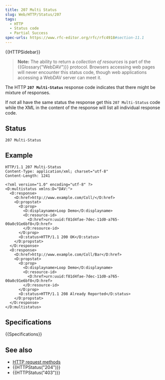 ```yaml
---
title: 207 Multi Status
slug: Web/HTTP/Status/207
tags:
  - HTTP
  - Status code
  - Partial Success
spec-urls: https://www.rfc-editor.org/rfc/rfc4918#section-11.1
---
```


{{HTTPSidebar}}

> **Note:** The ability to return a _collection of resources_ is part of the {{Glossary("WebDAV")}} protocol. Browsers accessing web pages will never encounter this status code, though web applications accessing a WebDAV server can meet it.

The HTTP **`207 Multi-Status`** response code indicates that there might be mixture of responses.

If not all have the same status the response get this `207 Multi-Status` code while the XML in the content of the response will list all individual response code.

## Status

```
207 Multi-Status
```

## Example

```
HTTP/1.1 207 Multi-Status
Content-Type: application/xml; charset="utf-8"
Content-Length: 1241

<?xml version="1.0" encoding="utf-8" ?>
<D:multistatus xmlns:D="DAV:">
  <D:response>
    <D:href>http://www.example.com/Coll/</D:href>
    <D:propstat>
      <D:prop>
        <D:displayname>Loop Demo</D:displayname>
        <D:resource-id>
          <D:href>urn:uuid:f81d4fae-7dec-11d0-a765-00a0c91e6bf8</D:href>
        </D:resource-id>
      </D:prop>
      <D:status>HTTP/1.1 200 OK</D:status>
    </D:propstat>
  </D:response>
  <D:response>
    <D:href>http://www.example.com/Coll/Bar</D:href>
    <D:propstat>
      <D:prop>
        <D:displayname>Loop Demo</D:displayname>
        <D:resource-id>
          <D:href>urn:uuid:f81d4fae-7dec-11d0-a765-00a0c91e6bf8</D:href>
        </D:resource-id>
      </D:prop>
      <D:status>HTTP/1.1 208 Already Reported</D:status>
    </D:propstat>
  </D:response>
</D:multistatus>
```

## Specifications

{{Specifications}}

## See also

- [HTTP request methods](/en-US/docs/Web/HTTP/Methods)
- {{HTTPStatus("204")}}
- {{HTTPStatus("403")}}
